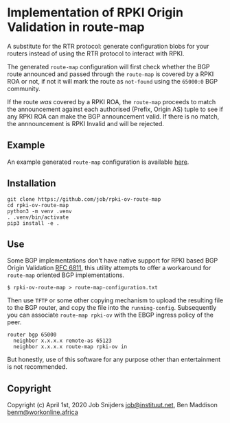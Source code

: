 Implementation of RPKI Origin Validation in route-map
=====================================================

A substitute for the RTR protocol: generate configuration blobs for your
routers instead of using the RTR protocol to interact with RPKI.

The generated `route-map` configuration will first check whether the BGP route
announced and passed through the `route-map` is covered by a RPKI ROA or not,
if not it will mark the route as `not-found` using the `65000:0` BGP community.

If the route _was_ covered by a RPKI ROA, the `route-map` proceeds to match
the announcement against each authorised (Prefix, Origin AS) tuple to see
if any RPKI ROA can make the BGP announcement valid. If there is no match, the
annnouncement is RPKI Invalid and will be rejected.

Example
-------

An example generated `route-map` configuration is available [here](https://raw.githubusercontent.com/job/rpki-ov-route-map/master/example-route-map-configuration.txt).

Installation
------------

```
git clone https://github.com/job/rpki-ov-route-map
cd rpki-ov-route-map
python3 -m venv .venv
. .venv/bin/activate
pip3 install -e .
```

Use
---

Some BGP implementations don't have native support for RPKI based BGP Origin
Validation [RFC 6811](https://tools.ietf.org/html/rfc6811), this utility
attempts to offer a workaround for `route-map` oriented BGP implementations.

```
$ rpki-ov-route-map > route-map-configuration.txt
```

Then use `TFTP` or some other copying mechanism to upload the resulting file
to the BGP router, and copy the file into the `running-config`. Subsequently you
can associate `route-map rpki-ov` with the EBGP ingress policy of the peer.

```
router bgp 65000
  neighbor x.x.x.x remote-as 65123
  neighbor x.x.x.x route-map rpki-ov in
```

But honestly, use of this software for any purpose other than entertainment is
not recommended.

Copyright
---------

Copyright (c) April 1st, 2020 Job Snijders <job@instituut.net>, Ben Maddison <benm@workonline.africa>
